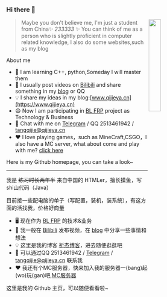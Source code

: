 ### Hi there 👋

<img src="https://img.qijieya.cn/LightPicture/2023/03/33e5e9e5381095de.png" style="width: 25%;" align="right">

> Maybe you don't believe me, I'm just a student from China✨ _233333_ ✨ You can think of me as a person who is slightly proficient in computer related knowledge, I also do some websites,such as my blog

About me

- 🔭 I am learning C++, python,Someday I will master them
- 🤔 I usually post videos on [Bilibili](https://space.bilibili.com/1755772957) and share something in my [blog](https://www.qijieya.cn) or QQ
- 💡 I share my ideas in my blog:[www.qijieya.cn](https://www.qijieya.cn)
- 😄 Now I am participating in [BL FRP](https://frp.mybailu.net/) project as Technology & Business
- 💬 Chat with me on [Telegram](https://t.me/qijieya_lty) / QQ 2513461942 / tangqijie@qijieya.cn 
- ❤  I love playing games，such as MineCraft,CSGO，I also have a MC server, what about come and play with me? [click here](https://www.qijieya.cn/archives/174/)

Here is my Github homepage, you can take a look~

----

我是 <s>练习时长两年半</s> 来自中国的 HTMLer，擅长摸鱼，写shi山代码（Java）

目前接一些配电脑的单子（写配置，装机，装系统），有这方面的活找我，价格好商量
- 🖥️ 现在作为 [BL FRP](https://frp.mybailu.net) 的技术&业务
- 🤔 我一般在 [Bilibili](https://space.bilibili.com/1755772957) 发布视频，在 [blog](https://www.qijieya.cn) 中分享一些事情和想法
- 💡 这里是我的博客 [祈杰博客](https://www.qijieya.cn)，进去随便逛逛吧
- 💬 可以通过QQ 2513461942 / [Telegram](https://t.me/qijieya_lty) /  tangqijie@qijieya.cn 联系我
- ❤  我还有个MC服务器，快来加入我的服务器一(bang)起(wo)玩(gan)吧,[MC服务器](https://www.qijieya.cn/archives/174/)

这里是我的 Github 主页，可以随便看看啦~

